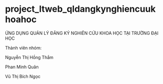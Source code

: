 # project_ltweb_qldangkynghiencuukhoahoc
ỨNG DỤNG QUẢN LÝ ĐĂNG KÝ NGHIÊN CỨU KHOA HỌC TẠI TRƯỜNG ĐẠI HỌC


Thành viên nhóm:

Nguyễn Thị Hồng Thắm

Phan Minh Quân

Vũ Thị Bích Ngọc
